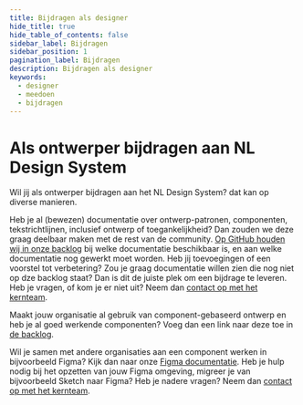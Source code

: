 ```yaml
---
title: Bijdragen als designer
hide_title: true
hide_table_of_contents: false
sidebar_label: Bijdragen
sidebar_position: 1
pagination_label: Bijdragen
description: Bijdragen als designer
keywords:
  - designer
  - meedoen
  - bijdragen
---
```


# Als ontwerper bijdragen aan NL Design System

Wil jij als ontwerper bijdragen aan het NL Design System? dat kan op diverse manieren.

Heb je al (bewezen) documentatie over ontwerp-patronen, componenten, tekstrichtlijnen, inclusief ontwerp of toegankelijkheid? Dan zouden we deze graag deelbaar maken met de rest van de community. [Op GitHub houden wij in onze backlog](https://github.com/nl-design-system/backlog/projects/7) bij welke documentatie beschikbaar is, en aan welke documentatie nog gewerkt moet worden. Heb jij toevoegingen of een voorstel tot verbetering? Zou je graag documentatie willen zien die nog niet op dze backlog staat? Dan is dit de juiste plek om een bijdrage te leveren. Heb je vragen, of kom je er niet uit? Neem dan [contact op met het kernteam](/meedoen/06-samen-met-kernteam.md).

Maakt jouw organisatie al gebruik van component-gebaseerd ontwerp en heb je al goed werkende componenten? Voeg dan een link naar deze toe in [de backlog](https://github.com/nl-design-system/backlog/projects/1).

Wil je samen met andere organisaties aan een component werken in bijvoorbeeld Figma? Kijk dan naar onze [Figma documentatie](/docs/meedoen/als-designer/05-figma). Heb je hulp nodig bij het opzetten van jouw Figma omgeving, migreer je van bijvoorbeeld Sketch naar Figma? Heb je nadere vragen? Neem dan [contact op met het kernteam](meedoen/06-samen-met-kernteam.md).
